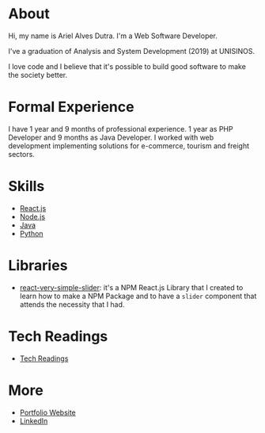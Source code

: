 # About

Hi, my name is Ariel Alves Dutra. I'm a Web Software Developer.

I've a graduation of Analysis and System Development (2019) at UNISINOS.

I love code and I believe that it's possible to build good software to make the society better.

# Formal Experience

I have 1 year and 9 months of professional experience. 1 year as PHP Developer and 9 months as Java Developer. I worked with web development implementing solutions for e-commerce, tourism and freight sectors.

# Skills

- [React.js](https://github.com/arielalvesdutra/arielalvesdutra/blob/master/React_js.md)
- [Node.js](https://github.com/arielalvesdutra/arielalvesdutra/blob/master/Node_js.md)
- [Java](https://github.com/arielalvesdutra/arielalvesdutra/blob/master/Java.md)
- [Python](https://github.com/arielalvesdutra/arielalvesdutra/blob/master/Python.md)
<!-- 
- [jQuery and Bootstrap](jQuery_Bootstrap.md) 
- [Angular](Angular.md)
- [PHP](PHP.md) 
- -->

# Libraries

- [react-very-simple-slider](https://www.npmjs.com/package/react-very-simple-slider): it's a NPM React.js Library that I created to learn how to make a NPM Package and to have a `slider` component that attends the necessity that I had.

# Tech Readings

- [Tech Readings](https://github.com/arielalvesdutra/arielalvesdutra/blob/master/Tech_readings.md)

# More

- [Portfolio Website](https://arielalvesdutra.github.io/)
- [LinkedIn](https://www.linkedin.com/in/arielalvesdutra/)


